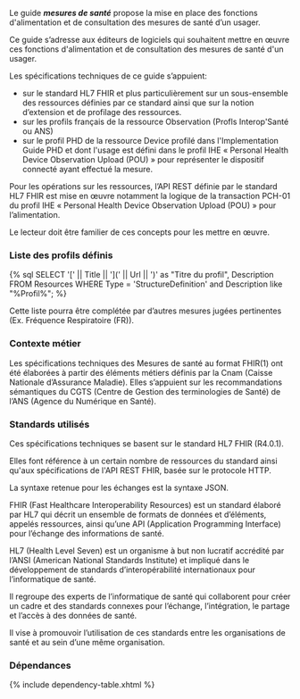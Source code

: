 Le guide ***mesures de santé*** propose la mise en place des fonctions d'alimentation et de consultation des mesures de santé d’un usager. 

Ce guide s’adresse aux éditeurs de logiciels qui souhaitent mettre en œuvre ces fonctions d'alimentation et de consultation des mesures de santé d'un usager.  

Les spécifications techniques de ce guide s’appuient:

* sur le standard HL7 FHIR et plus particulièrement sur un sous-ensemble des ressources définies par ce standard ainsi que sur la notion d’extension et de profilage des ressources.  
* sur les profils français de la ressource Observation (Profls Interop'Santé ou ANS)
* sur le profil PHD de la ressource Device profilé dans l'Implementation Guide PHD et dont l'usage est défini dans le profil IHE « Personal Health Device Observation Upload (POU) » pour représenter le dispositif connecté ayant effectué la mesure.  
  
Pour les opérations sur les ressources, l’API REST définie par le standard HL7 FHIR est mise en œuvre notamment la logique de la transaction PCH-01 du profil IHE « Personal Health Device Observation Upload (POU) » pour l’alimentation.  

Le lecteur doit être familier de ces concepts pour les mettre en œuvre.

### Liste des profils définis

{% sql SELECT '[' || Title || '](' || Url || ')' as "Titre du profil", Description FROM Resources WHERE Type = 'StructureDefinition' and Description like "%Profil%"; %}
<!-- like "%Profil%" rajouté car induit une erreur si vide -->

Cette liste pourra être complétée par d’autres mesures jugées pertinentes (Ex. Fréquence Respiratoire (FR)).  
  
### Contexte métier

Les spécifications techniques des Mesures de santé au format FHIR(1) ont été élaborées à partir des éléments métiers définis par la Cnam (Caisse Nationale d’Assurance Maladie). Elles s’appuient sur les recommandations sémantiques du CGTS (Centre de Gestion des terminologies de Santé) de l’ANS (Agence du Numérique en Santé).
  
### Standards utilisés

Ces spécifications techniques se basent sur le standard HL7 FHIR (R4.0.1).  
  
Elles font référence à un certain nombre de ressources du standard ainsi qu'aux spécifications de l'API REST FHIR, basée sur le protocole HTTP.  
  
La syntaxe retenue pour les échanges est la syntaxe JSON.  
  
FHIR (Fast Healthcare Interoperability Resources) est un standard élaboré par HL7 qui décrit un ensemble de formats de données et d’éléments, appelés ressources, ainsi qu’une API (Application Programming Interface) pour l’échange des informations de santé.  
  
HL7 (Health Level Seven) est un organisme à but non lucratif accrédité par l’ANSI (American National Standards Institute) et impliqué dans le développement de standards d’interopérabilité internationaux pour l’informatique de santé.  

Il regroupe des experts de l’informatique de santé qui collaborent pour créer un cadre et des standards connexes pour l’échange, l’intégration, le partage et l’accès à des données de santé.  

Il vise à promouvoir l’utilisation de ces standards entre les organisations de santé et au sein d’une même organisation.  
  
### Dépendances

{% include dependency-table.xhtml %}
